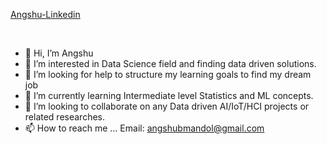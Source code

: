 <a href="https://www.linkedin.com/in/angshu-bikash/"> Angshu-Linkedin </a>

<br />


- 👋 Hi, I’m Angshu
- 👀 I’m interested in Data Science field and finding data driven solutions.
- 🤔 I’m looking for help to structure my learning goals to find my dream job
- 🌱 I’m currently learning Intermediate level Statistics and ML concepts.
- 💞️ I’m looking to collaborate on any Data driven AI/IoT/HCI projects or related researches.
- 📫 How to reach me ... Email: angshubmandol@gmail.com

<!---
angubaba/angubaba is a ✨ special ✨ repository because its `README.md` (this file) appears on your GitHub profile.
You can click the Preview link to take a look at your changes.
--->
